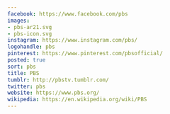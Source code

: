 ```yaml
---
facebook: https://www.facebook.com/pbs
images:
- pbs-ar21.svg
- pbs-icon.svg
instagram: https://www.instagram.com/pbs/
logohandle: pbs
pinterest: https://www.pinterest.com/pbsofficial/
posted: true
sort: pbs
title: PBS
tumblr: http://pbstv.tumblr.com/
twitter: pbs
website: https://www.pbs.org/
wikipedia: https://en.wikipedia.org/wiki/PBS
---
```

